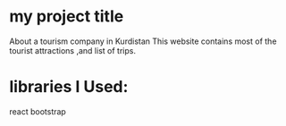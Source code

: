 # my project title 

About a tourism company in Kurdistan This website contains most of the tourist attractions ,and list of trips.

# libraries I Used:

react bootstrap


